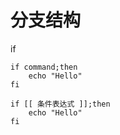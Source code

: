 # 分支结构

if
```
if command;then
    echo "Hello"
fi
```

```
if [[ 条件表达式 ]];then
    echo "Hello"
fi
```


